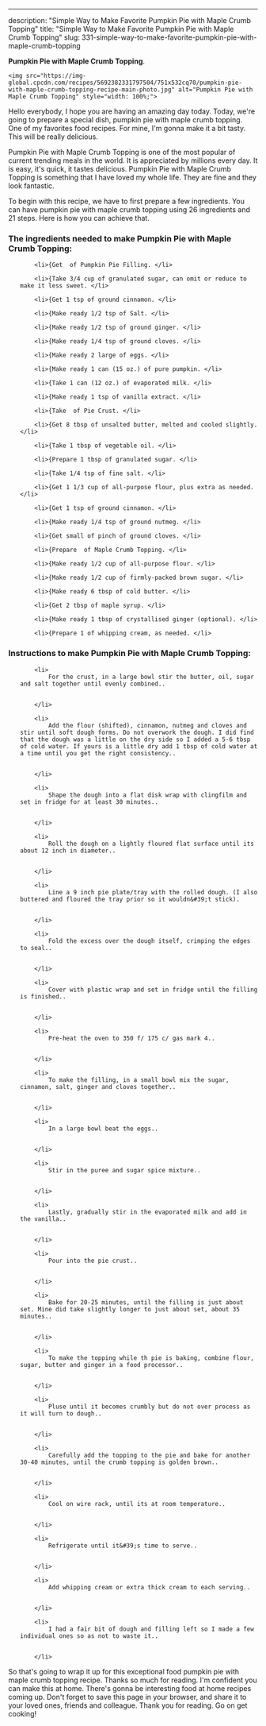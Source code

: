 ---
description: "Simple Way to Make Favorite Pumpkin Pie with Maple Crumb Topping"
title: "Simple Way to Make Favorite Pumpkin Pie with Maple Crumb Topping"
slug: 331-simple-way-to-make-favorite-pumpkin-pie-with-maple-crumb-topping

<p>
	<strong>Pumpkin Pie with Maple Crumb Topping</strong>. 
	
</p>
<p>
	
	<img src="https://img-global.cpcdn.com/recipes/5692382331797504/751x532cq70/pumpkin-pie-with-maple-crumb-topping-recipe-main-photo.jpg" alt="Pumpkin Pie with Maple Crumb Topping" style="width: 100%;">
	
	
</p>
<p>
	Hello everybody, I hope you are having an amazing day today. Today, we're going to prepare a special dish, pumpkin pie with maple crumb topping. One of my favorites food recipes. For mine, I'm gonna make it a bit tasty. This will be really delicious.
</p>
	
<p>
	Pumpkin Pie with Maple Crumb Topping is one of the most popular of current trending meals in the world. It is appreciated by millions every day. It is easy, it's quick, it tastes delicious. Pumpkin Pie with Maple Crumb Topping is something that I have loved my whole life. They are fine and they look fantastic.
</p>
<p>
	
</p>

<p>
To begin with this recipe, we have to first prepare a few ingredients. You can have pumpkin pie with maple crumb topping using 26 ingredients and 21 steps. Here is how you can achieve that.
</p>

<h3>The ingredients needed to make Pumpkin Pie with Maple Crumb Topping:</h3>

<ol>
	
		<li>{Get  of Pumpkin Pie Filling. </li>
	
		<li>{Take 3/4 cup of granulated sugar, can omit or reduce to make it less sweet. </li>
	
		<li>{Get 1 tsp of ground cinnamon. </li>
	
		<li>{Make ready 1/2 tsp of Salt. </li>
	
		<li>{Make ready 1/2 tsp of ground ginger. </li>
	
		<li>{Make ready 1/4 tsp of ground cloves. </li>
	
		<li>{Make ready 2 large of eggs. </li>
	
		<li>{Make ready 1 can (15 oz.) of pure pumpkin. </li>
	
		<li>{Take 1 can (12 oz.) of evaporated milk. </li>
	
		<li>{Make ready 1 tsp of vanilla extract. </li>
	
		<li>{Take  of Pie Crust. </li>
	
		<li>{Get 8 tbsp of unsalted butter, melted and cooled slightly. </li>
	
		<li>{Take 1 tbsp of vegetable oil. </li>
	
		<li>{Prepare 1 tbsp of granulated sugar. </li>
	
		<li>{Take 1/4 tsp of fine salt. </li>
	
		<li>{Get 1 1/3 cup of all-purpose flour, plus extra as needed. </li>
	
		<li>{Get 1 tsp of ground cinnamon. </li>
	
		<li>{Make ready 1/4 tsp of ground nutmeg. </li>
	
		<li>{Get small of pinch of ground cloves. </li>
	
		<li>{Prepare  of Maple Crumb Topping. </li>
	
		<li>{Make ready 1/2 cup of all-purpose flour. </li>
	
		<li>{Make ready 1/2 cup of firmly-packed brown sugar. </li>
	
		<li>{Make ready 6 tbsp of cold butter. </li>
	
		<li>{Get 2 tbsp of maple syrup. </li>
	
		<li>{Make ready 1 tbsp of crystallised ginger (optional). </li>
	
		<li>{Prepare 1 of whipping cream, as needed. </li>
	
</ol>
<p>
	
</p>

<h3>Instructions to make Pumpkin Pie with Maple Crumb Topping:</h3>

<ol>
	
		<li>
			For the crust, in a large bowl stir the butter, oil, sugar and salt together until evenly combined..
			
			
		</li>
	
		<li>
			Add the flour (shifted), cinnamon, nutmeg and cloves and stir until soft dough forms. Do not overwork the dough. I did find that the dough was a little on the dry side so I added a 5-6 tbsp of cold water. If yours is a little dry add 1 tbsp of cold water at a time until you get the right consistency..
			
			
		</li>
	
		<li>
			Shape the dough into a flat disk wrap with clingfilm and set in fridge for at least 30 minutes..
			
			
		</li>
	
		<li>
			Roll the dough on a lightly floured flat surface until its about 12 inch in diameter..
			
			
		</li>
	
		<li>
			Line a 9 inch pie plate/tray with the rolled dough. (I also buttered and floured the tray prior so it wouldn&#39;t stick).
			
			
		</li>
	
		<li>
			Fold the excess over the dough itself, crimping the edges to seal..
			
			
		</li>
	
		<li>
			Cover with plastic wrap and set in fridge until the filling is finished..
			
			
		</li>
	
		<li>
			Pre-heat the oven to 350 f/ 175 c/ gas mark 4..
			
			
		</li>
	
		<li>
			To make the filling, in a small bowl mix the sugar, cinnamon, salt, ginger and cloves together..
			
			
		</li>
	
		<li>
			In a large bowl beat the eggs..
			
			
		</li>
	
		<li>
			Stir in the puree and sugar spice mixture..
			
			
		</li>
	
		<li>
			Lastly, gradually stir in the evaporated milk and add in the vanilla..
			
			
		</li>
	
		<li>
			Pour into the pie crust..
			
			
		</li>
	
		<li>
			Bake for 20-25 minutes, until the filling is just about set. Mine did take slightly longer to just about set, about 35 minutes..
			
			
		</li>
	
		<li>
			To make the topping while th pie is baking, combine flour, sugar, butter and ginger in a food processor..
			
			
		</li>
	
		<li>
			Pluse until it becomes crumbly but do not over process as it will turn to dough..
			
			
		</li>
	
		<li>
			Carefully add the topping to the pie and bake for another 30-40 minutes, until the crumb topping is golden brown..
			
			
		</li>
	
		<li>
			Cool on wire rack, until its at room temperature..
			
			
		</li>
	
		<li>
			Refrigerate until it&#39;s time to serve..
			
			
		</li>
	
		<li>
			Add whipping cream or extra thick cream to each serving..
			
			
		</li>
	
		<li>
			I had a fair bit of dough and filling left so I made a few individual ones so as not to waste it..
			
			
		</li>
	
</ol>

<p>
	
</p>

<p>
	So that's going to wrap it up for this exceptional food pumpkin pie with maple crumb topping recipe. Thanks so much for reading. I'm confident you can make this at home. There's gonna be interesting food at home recipes coming up. Don't forget to save this page in your browser, and share it to your loved ones, friends and colleague. Thank you for reading. Go on get cooking!
</p>
